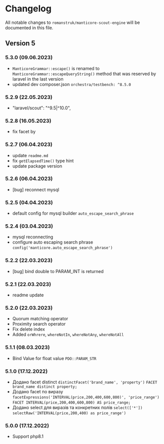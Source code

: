 # Changelog

All notable changes to `romanstruk/manticore-scout-engine` will be documented in this file.

## Version 5

### 5.3.0 (09.06.2023)
- `ManticoreGrammar::escape()` is renamed to `ManticoreGrammar::escapeQueryString()` method that was reserved by laravel in the last version
- updated dev composer.json `orchestra/testbench: ^8.5.0`

### 5.2.9 (22.05.2023)
- "laravel/scout": "^9.5|^10.0",

### 5.2.8 (16.05.2023)
- fix facet by

### 5.2.7 (06.04.2023)
- update `readme.md`
- fix `getElapsedTime()` type hint
- update package version

### 5.2.6 (06.04.2023)
- [bug] reconnect mysql

### 5.2.5 (04.04.2023)
- default config for mysql builder `auto_escape_search_phrase`

### 5.2.4 (03.04.2023)
- mysql reconnecting
- configure auto escaping search phrase `config('manticore.auto_escape_search_phrase')`

### 5.2.2 (22.03.2023)
- [bug] bind double to PARAM_INT is returned

### 5.2.1 (22.03.2023)
- readme update

### 5.2.0 (22.03.2023)
- Quorum matching operator
- Proximity search operator
- Fix delete index
- Added `orWhrere`, `whereNotIn`, `whereNotAny`, `whereNotAll`

### 5.1.1 (08.03.2023)
- Bind Value for float value `PDO::PARAM_STR`

### 5.1.0 (17.12.2022)
- Додано facet distinct `distinctFacet('brand_name', 'property')` `FACET brand_name distinct property;`
- Додано facet по виразу `facetExpressions('INTERVAL(price,200,400,600,800)', 'price_range')` `FACET INTERVAL(price,200,400,600,800) AS price_range;`
- Додано select для виразів та конкретних полів `select(['*'])` `selectRaw('INTERVAL(price,200,400) as price_range')`

### 5.0.0 (17.12.2022)
- Support php8.1

